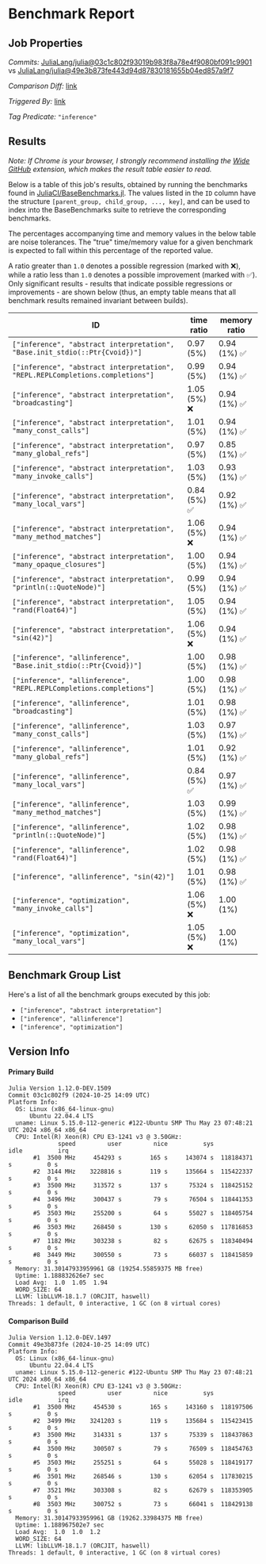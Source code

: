 # Benchmark Report

## Job Properties

*Commits:* [JuliaLang/julia@03c1c802f93019b983f8a78e4f9080bf091c9901](https://github.com/JuliaLang/julia/commit/03c1c802f93019b983f8a78e4f9080bf091c9901) vs [JuliaLang/julia@49e3b873fe443d94d87830181655b04ed857a9f7](https://github.com/JuliaLang/julia/commit/49e3b873fe443d94d87830181655b04ed857a9f7)

*Comparison Diff:* [link](https://github.com/JuliaLang/julia/compare/49e3b873fe443d94d87830181655b04ed857a9f7..03c1c802f93019b983f8a78e4f9080bf091c9901)

*Triggered By:* [link](https://github.com/JuliaLang/julia/pull/54894#issuecomment-2437902996)

*Tag Predicate:* `"inference"`

## Results

*Note: If Chrome is your browser, I strongly recommend installing the [Wide GitHub](https://chrome.google.com/webstore/detail/wide-github/kaalofacklcidaampbokdplbklpeldpj?hl=en)
extension, which makes the result table easier to read.*

Below is a table of this job's results, obtained by running the benchmarks found in
[JuliaCI/BaseBenchmarks.jl](https://github.com/JuliaCI/BaseBenchmarks.jl). The values
listed in the `ID` column have the structure `[parent_group, child_group, ..., key]`,
and can be used to index into the BaseBenchmarks suite to retrieve the corresponding
benchmarks.

The percentages accompanying time and memory values in the below table are noise tolerances. The "true"
time/memory value for a given benchmark is expected to fall within this percentage of the reported value.

A ratio greater than `1.0` denotes a possible regression (marked with :x:), while a ratio less
than `1.0` denotes a possible improvement (marked with :white_check_mark:). Only significant results - results
that indicate possible regressions or improvements - are shown below (thus, an empty table means that all
benchmark results remained invariant between builds).

| ID | time ratio | memory ratio |
|----|------------|--------------|
| `["inference", "abstract interpretation", "Base.init_stdio(::Ptr{Cvoid})"]` | 0.97 (5%)  | 0.94 (1%) :white_check_mark: |
| `["inference", "abstract interpretation", "REPL.REPLCompletions.completions"]` | 0.99 (5%)  | 0.94 (1%) :white_check_mark: |
| `["inference", "abstract interpretation", "broadcasting"]` | 1.05 (5%) :x: | 0.94 (1%) :white_check_mark: |
| `["inference", "abstract interpretation", "many_const_calls"]` | 1.01 (5%)  | 0.94 (1%) :white_check_mark: |
| `["inference", "abstract interpretation", "many_global_refs"]` | 0.97 (5%)  | 0.85 (1%) :white_check_mark: |
| `["inference", "abstract interpretation", "many_invoke_calls"]` | 1.03 (5%)  | 0.93 (1%) :white_check_mark: |
| `["inference", "abstract interpretation", "many_local_vars"]` | 0.84 (5%) :white_check_mark: | 0.92 (1%) :white_check_mark: |
| `["inference", "abstract interpretation", "many_method_matches"]` | 1.06 (5%) :x: | 0.94 (1%) :white_check_mark: |
| `["inference", "abstract interpretation", "many_opaque_closures"]` | 1.00 (5%)  | 0.94 (1%) :white_check_mark: |
| `["inference", "abstract interpretation", "println(::QuoteNode)"]` | 0.99 (5%)  | 0.94 (1%) :white_check_mark: |
| `["inference", "abstract interpretation", "rand(Float64)"]` | 1.05 (5%)  | 0.94 (1%) :white_check_mark: |
| `["inference", "abstract interpretation", "sin(42)"]` | 1.06 (5%) :x: | 0.94 (1%) :white_check_mark: |
| `["inference", "allinference", "Base.init_stdio(::Ptr{Cvoid})"]` | 1.00 (5%)  | 0.98 (1%) :white_check_mark: |
| `["inference", "allinference", "REPL.REPLCompletions.completions"]` | 1.00 (5%)  | 0.98 (1%) :white_check_mark: |
| `["inference", "allinference", "broadcasting"]` | 1.01 (5%)  | 0.98 (1%) :white_check_mark: |
| `["inference", "allinference", "many_const_calls"]` | 1.03 (5%)  | 0.97 (1%) :white_check_mark: |
| `["inference", "allinference", "many_global_refs"]` | 1.01 (5%)  | 0.92 (1%) :white_check_mark: |
| `["inference", "allinference", "many_local_vars"]` | 0.84 (5%) :white_check_mark: | 0.97 (1%) :white_check_mark: |
| `["inference", "allinference", "many_method_matches"]` | 1.03 (5%)  | 0.99 (1%) :white_check_mark: |
| `["inference", "allinference", "println(::QuoteNode)"]` | 1.02 (5%)  | 0.98 (1%) :white_check_mark: |
| `["inference", "allinference", "rand(Float64)"]` | 1.02 (5%)  | 0.98 (1%) :white_check_mark: |
| `["inference", "allinference", "sin(42)"]` | 1.01 (5%)  | 0.98 (1%) :white_check_mark: |
| `["inference", "optimization", "many_invoke_calls"]` | 1.06 (5%) :x: | 1.00 (1%)  |
| `["inference", "optimization", "many_local_vars"]` | 1.05 (5%) :x: | 1.00 (1%)  |

## Benchmark Group List

Here's a list of all the benchmark groups executed by this job:

- `["inference", "abstract interpretation"]`
- `["inference", "allinference"]`
- `["inference", "optimization"]`

## Version Info

#### Primary Build

```
Julia Version 1.12.0-DEV.1509
Commit 03c1c802f9 (2024-10-25 14:09 UTC)
Platform Info:
  OS: Linux (x86_64-linux-gnu)
      Ubuntu 22.04.4 LTS
  uname: Linux 5.15.0-112-generic #122-Ubuntu SMP Thu May 23 07:48:21 UTC 2024 x86_64 x86_64
  CPU: Intel(R) Xeon(R) CPU E3-1241 v3 @ 3.50GHz: 
              speed         user         nice          sys         idle          irq
       #1  3500 MHz     454293 s        165 s     143074 s  118184371 s          0 s
       #2  3144 MHz    3228816 s        119 s     135664 s  115422337 s          0 s
       #3  3500 MHz     313572 s        137 s      75324 s  118425152 s          0 s
       #4  3496 MHz     300437 s         79 s      76504 s  118441353 s          0 s
       #5  3503 MHz     255200 s         64 s      55027 s  118405754 s          0 s
       #6  3503 MHz     268450 s        130 s      62050 s  117816853 s          0 s
       #7  1182 MHz     303238 s         82 s      62675 s  118340494 s          0 s
       #8  3449 MHz     300550 s         73 s      66037 s  118415859 s          0 s
  Memory: 31.30147933959961 GB (19254.55859375 MB free)
  Uptime: 1.188832626e7 sec
  Load Avg:  1.0  1.05  1.94
  WORD_SIZE: 64
  LLVM: libLLVM-18.1.7 (ORCJIT, haswell)
Threads: 1 default, 0 interactive, 1 GC (on 8 virtual cores)

```

#### Comparison Build

```
Julia Version 1.12.0-DEV.1497
Commit 49e3b873fe (2024-10-25 14:09 UTC)
Platform Info:
  OS: Linux (x86_64-linux-gnu)
      Ubuntu 22.04.4 LTS
  uname: Linux 5.15.0-112-generic #122-Ubuntu SMP Thu May 23 07:48:21 UTC 2024 x86_64 x86_64
  CPU: Intel(R) Xeon(R) CPU E3-1241 v3 @ 3.50GHz: 
              speed         user         nice          sys         idle          irq
       #1  3500 MHz     454530 s        165 s     143160 s  118197506 s          0 s
       #2  3499 MHz    3241203 s        119 s     135684 s  115423415 s          0 s
       #3  3500 MHz     314331 s        137 s      75339 s  118437863 s          0 s
       #4  3500 MHz     300507 s         79 s      76509 s  118454763 s          0 s
       #5  3503 MHz     255251 s         64 s      55028 s  118419177 s          0 s
       #6  3501 MHz     268546 s        130 s      62054 s  117830215 s          0 s
       #7  3521 MHz     303308 s         82 s      62679 s  118353905 s          0 s
       #8  3503 MHz     300752 s         73 s      66041 s  118429138 s          0 s
  Memory: 31.30147933959961 GB (19262.33984375 MB free)
  Uptime: 1.188967502e7 sec
  Load Avg:  1.0  1.0  1.2
  WORD_SIZE: 64
  LLVM: libLLVM-18.1.7 (ORCJIT, haswell)
Threads: 1 default, 0 interactive, 1 GC (on 8 virtual cores)

```
